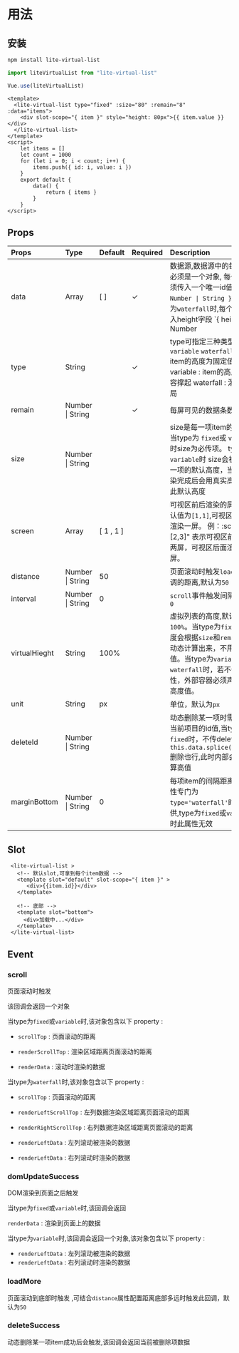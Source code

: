 
# 用法

## 安装

``` sh
npm install lite-virtual-list
```

```js
import liteVirtualList from "lite-virtual-list"

Vue.use(liteVirtualList)
```

```vue
<template>
  <lite-virtual-list type="fixed" :size="80" :remain="8" :data="items">
    <div slot-scope="{ item }" style="height: 80px">{{ item.value }}</div>
  </lite-virtual-list>
</template>
<script>
    let items = []
    let count = 1000
    for (let i = 0; i < count; i++) {
        items.push({ id: i, value: i })
    }
    export default {
        data() {
            return { items }
        }
    }
</script>
```

## Props

| Props    | Type  |Default| Required   | Description                                   |
|:---------|:------|:-----------|:------------|:----------------------------------------
| data     | Array |[ ]| ✓          | 数据源,数据源中的每个item必须是一个对象, 每个item必须传入一个唯一id值  `{ id : Number \| String }`,当type为`waterfall`时,每个item传入height字段 `{ height : Number | String }`,即每一项item的高度|
| type | String    | | ✓ |  type可指定三种类型 `fixed` `variable` `waterfall` fixed : item的高度为固定值    variable : item的高度根据内容撑起  waterfall : 瀑布流布局                              |
| remain   | Number \| String    | |  ✓  |  每屏可见的数据条数 |
| size   | Number \| String    |  |   |  size是每一项item的高度。 当type为 `fixed`或 `variable` 时size为必传项。 type为`variable`时 size会被当做每一项的默认高度，当DOM渲染完成后会用真实高度替换此默认高度 |
| screen   | Array    | [ 1 , 1 ]|   |  可视区前后渲染的屏数。 默认值为`[1,1]`,可视区前后各渲染一屏。 例：:screen="[2,3]" 表示可视区前面渲染两屏，可视区后面渲染三屏。 |
| distance   | Number \| String    |50|    |  页面滚动时触发`loadMore`回调的距离,默认为`50` |
| interval   | Number \| String    | 0|   |  `scroll`事件触发间隔,默认为`0` |
| virtualHieght   | String    | 100%|   |  虚拟列表的高度,默认为`100%`。当type为`fixed`时，高度会根据`size`和`remain`属性动态计算出来，不用传入此值。当type为`variable`或 `waterfall`时，若不传入此属性，外部容器必须声明一个高度值。 |
| unit   | String    | px |   |  单位，默认为`px` |
| deleteId   |  Number \| String  |   |  | 动态删除某一项时需要传入当前项目的id值,当type为`fixed`时，不传deleteId,直接`this.data.splice(index,1)`删除也行,此时内部会动态计算高值
| marginBottom   |  Number \| String     |  0 |  |  每项item的间隔距离。 此属性专门为`type='waterfall'`时提供,type为`fixed`或`variable`时此属性无效 |

## Slot

 ```vue
  <lite-virtual-list >
    <!-- 默认slot,可拿到每个item数据 -->
    <template slot="default" slot-scope="{ item }" >
       <div>{{item.id}}</div>
    </template>

    <!-- 底部 -->
    <template slot="bottom">
      <div>加载中...</div>
    </template>
  </lite-virtual-list>
 ```

## Event

### scroll

  页面滚动时触发

  该回调会返回一个对象

  当type为`fixed`或`variable`时,该对象包含以下 property :

- `scrollTop` : 页面滚动的距离

- `renderScrollTop` : 渲染区域距离页面滚动的距离

- `renderData` : 滚动时渲染的数据

当type为`waterfall`时,该对象包含以下 property :

- `scrollTop` : 页面滚动的距离

- `renderLeftScrollTop` : 左列数据渲染区域距离页面滚动的距离

- `renderRightScrollTop` : 右列数据渲染区域距离页面滚动的距离
- `renderLeftData` : 左列滚动被渲染的数据
- `renderLeftData` : 右列滚动时渲染的数据

### domUpdateSuccess

 DOM渲染到页面之后触发

  当type为`fixed`或`variable`时,该回调会返回

  `renderData` : 渲染到页面上的数据

  当type为`variable`时,该回调会返回一个对象,该对象包含以下 property :

- `renderLeftData` : 左列滚动被渲染的数据
- `renderLeftData` : 右列滚动时渲染的数据

### loadMore

 页面滚动到底部时触发 ,可结合`distance`属性配置距离底部多远时触发此回调，默认为`50`

### deleteSuccess

 动态删除某一项item成功后会触发,该回调会返回当前被删除项数据
